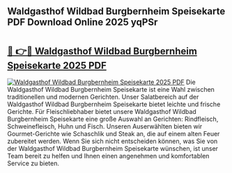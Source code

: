 ## Waldgasthof Wildbad Burgbernheim Speisekarte PDF Download Online 2025 yqPSr

# <h2><a href="http://gc9t1pa.nevu.top/?p=Waldgasthof+Wildbad+Burgbernheim+Speisekarte">🔗 👉🔴 Waldgasthof Wildbad Burgbernheim Speisekarte 2025 PDF</a></h2>

[![Waldgasthof Wildbad Burgbernheim Speisekarte 2025 PDF](https://i.imgur.com/dBaPXMq.png)](http://gc9t1pa.nevu.top/?p=Waldgasthof+Wildbad+Burgbernheim+Speisekarte)
Die Waldgasthof Wildbad Burgbernheim Speisekarte ist eine Wahl zwischen traditionellen und modernen Gerichten. Unser Salatbereich auf der Waldgasthof Wildbad Burgbernheim Speisekarte bietet leichte und frische Gerichte. Für Fleischliebhaber bietet unsere Waldgasthof Wildbad Burgbernheim Speisekarte eine große Auswahl an Gerichten: Rindfleisch, Schweinefleisch, Huhn und Fisch. Unseren Auserwählten bieten wir Gourmet-Gerichte wie Schaschlik und Steak an, die auf einem alten Feuer zubereitet werden. Wenn Sie sich nicht entscheiden können, was Sie von der Waldgasthof Wildbad Burgbernheim Speisekarte wünschen, ist unser Team bereit zu helfen und Ihnen einen angenehmen und komfortablen Service zu bieten.
